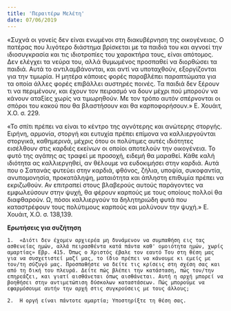 ```yaml
---
title: 'Περαιτέρω Μελέτη'
date: 07/06/2019
---
```


«Συχνά οι γονείς δεν είναι ενωμένοι στη διακυβέρνηση της οικογένειας. Ο πατέρας που λιγότερο διάστημα βρίσκεται με τα παιδιά του και αγνοεί την ιδιοσυγκρασία και τις ιδιοτροπίες του χαρακτήρα τους, είναι απότομος. Δεν ελέγχει τα νεύρα του, αλλά θυμωμένος προσπαθεί να διορθώσει τα παιδιά. Αυτά το αντιλαμβάνονται, και αντί να υποταχθούν, εξοργίζονται για την τιμωρία. Η μητέρα κάποιες φορές παραβλέπει παραπτώματα για τα οποία άλλες φορές επιβάλλει αυστηρές ποινές. Τα παιδιά δεν ξέρουν τι να περιμένουν, και έχουν τον πειρασμό να δουν μέχρι πού μπορούν να κάνουν αταξίες χωρίς να τιμωρηθούν. Με τον τρόπο αυτόν σπέρνονται οι σπόροι του κακού που θα βλαστήσουν και θα καρποφορήσουν.» Ε. Χουάιτ, Χ.Ο. σ. 229.

«Το σπίτι πρέπει να είναι το κέντρο της αγνότερης και ανώτερης στοργής. Ειρήνη, αρμονία, στοργή και ευτυχία πρέπει επίμονα να καλλιεργούνται στοργικά, καθημερινά, μέχρις ότου οι πολύτιμες αυτές ιδιότητες εισέλθουν στις καρδιές εκείνων οι οποίοι αποτελούν την οικογένεια. Το φυτό της αγάπης ας τραφεί με προσοχή, ειδεμή θα μαραθεί. Κάθε καλή ιδιότητα ας καλλιεργηθεί, αν θέλουμε να ευδοκιμήσει στην καρδιά. Αυτά που ο Σατανάς φυτεύει στην καρδιά, φθόνος, ζήλια, υποψία, συκοφαντία, ανυπομονησία, προκατάληψη, ματαιότητα και άπληστη επιθυμία πρέπει να εκριζωθούν. Αν επιτραπεί στους βλαβερούς αυτούς παράγοντες να εμφωλεύσουν στην ψυχή, θα φέρουν καρπούς με τους οποίους πολλοί θα διαφθαρούν. Ω, πόσοι καλλιεργούν τα δηλητηριώδη φυτά που καταστρέφουν τους πολύτιμους καρπούς και μολύνουν την ψυχή.» Ε. Χουάιτ, Χ.Ο. σ. 138,139.

**Ερωτήσεις για συζήτηση** 

`1.	 «Διότι δεν έχομεν αρχιερέα μη δυνάμενον να συμπαθήση εις τας ασθενείας ημών, αλλά πειρασθέντα κατά πάντα καθ' ομοιότητα ημών, χωρίς αμαρτίας» Εβρ. 415. Όπως ο Χριστός έβαλε τον εαυτό Του στη θέση μας για να συσχετιστεί μαζί μας, το ίδιο πρέπει να κάνουμε κι εμείς με τον/τη σύζυγό μας. Προσπαθήστε να δείτε τις κρίσεις στη σχέση σας και από τη δική του πλευρά. Δείτε πώς βλέπει την κατάσταση, πώς τον/την επηρεάζει, και γιατί αισθάνεται όπως αισθάνεται. Αυτή η αρχή μπορεί να βοηθήσει στην αντιμετώπιση δύσκολων καταστάσεων. Πώς μπορούμε να εφαρμόσουμε αυτήν την αρχή στις συγκρούσεις με τους άλλους;`

`2.	 Η οργή είναι πάντοτε αμαρτία; Υποστηρίξτε τη θέση σας.` 